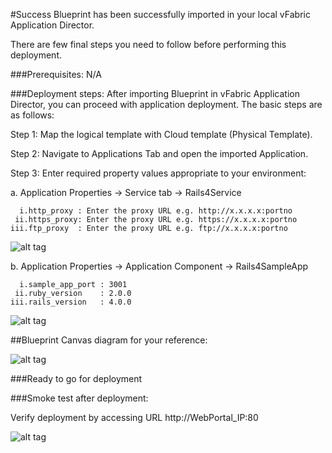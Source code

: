 #Success
Blueprint has been successfully imported in your local vFabric Application Director. 

There are few final steps you need to follow before performing this deployment.

###Prerequisites:
N/A

###Deployment steps:
After importing Blueprint in vFabric Application Director, you can proceed with application deployment. The basic steps are as follows:

Step 1: Map the logical template with Cloud template (Physical Template).

Step 2: Navigate to Applications Tab and open the imported Application.

Step 3: Enter required property values appropriate to your environment:

a. Application Properties -> Service tab -> Rails4Service

      i.http_proxy : Enter the proxy URL e.g. http://x.x.x.x:portno
     ii.https_proxy: Enter the proxy URL e.g. https://x.x.x.x:portno
    iii.ftp_proxy  : Enter the proxy URL e.g. ftp://x.x.x.x:portno

![alt tag](https://raw.github.com/vmware-applicationdirector/solutions-import-6/Rails-4-Service-v1.0.0/Service-Property.jpg)

b. Application Properties -> Application Component -> Rails4SampleApp

      i.sample_app_port : 3001 
     ii.ruby_version    : 2.0.0
    iii.rails_version   : 4.0.0

![alt tag](https://raw.github.com/vmware-applicationdirector/solutions-import-6/Rails-4-Service-v1.0.0/Application-property.jpg) 

##Blueprint Canvas diagram for your reference: 

![alt tag](https://raw.github.com/vmware-applicationdirector/solutions-import-6/Rails-4-Service-v1.0.0/Rails-4-Service-Blueprint.jpg)
	

###Ready to go for deployment


###Smoke test after deployment:

Verify deployment by accessing URL http://WebPortal_IP:80

![alt tag](https://raw.github.com/vmware-applicationdirector/solutions-import-6/Rails-4-Service-v1.0.0/Smoke-test.jpg)


 








